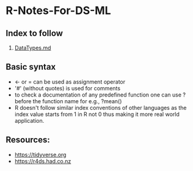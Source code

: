 # R-Notes-For-DS-ML
## Index to follow
1. <a href="https://github.com/gagan-gv/R-Notes-For-DS-ML/blob/main/DataTypes.md">DataTypes.md</a>

## Basic syntax
- <- or = can be used as assignment operator
- '#' (without quotes) is used for comments
- to check a documentation of any predefined function one can use ? before the function name for e.g., ?mean() 
- R doesn't follow similar index conventions of other languages as the index value starts from 1 in R not 0 thus making it more real world application.

## Resources:
- https://tidyverse.org
- https://r4ds.had.co.nz

